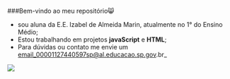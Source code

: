 ###Bem-vindo ao meu repositório😸

- sou aluna da E.E. Izabel de Almeida Marin, atualmente no 1° do Ensino Médio;
- Estou trabalhando em projetos **javaScript** e **HTML**;
- Para dúvidas ou contato me envie um email_00001127440597sp@al.educacao.sp.gov.br_


![](https://media1.tenor.com/m/ubndYzy8_7YAAAAC/%E5%85%83%E6%B0%97-%E3%81%93%E3%82%93%E3%81%AB%E3%81%A1%E3%81%AF.gif)
